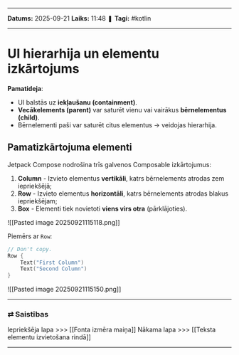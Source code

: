 ___

**Datums:** 2025-09-21
**Laiks:** 11:48
❚ **Tagi:** #kotlin 

---
# UI hierarhija un elementu izkārtojums

**Pamatideja**:

- UI balstās uz **iekļaušanu (containment)**.
- **Vecākelements (parent)** var saturēt vienu vai vairākus **bērnelementus (child)**.
- Bērnelementi paši var saturēt citus elementus → veidojas hierarhija.

## Pamatizkārtojuma elementi

Jetpack Compose nodrošina trīs galvenos Composable izkārtojumus:

1. **Column** - Izvieto elementus **vertikāli**, katrs bērnelements atrodas zem iepriekšējā;
2. **Row** - Izvieto elementus **horizontāli**, katrs bērnelements atrodas blakus iepriekšējam;
3. **Box** - Elementi tiek novietoti **viens virs otra** (pārklājoties).

![[Pasted image 20250921115118.png]]

Piemērs ar `Row`:

```kotlin
// Don't copy.
Row {
    Text("First Column")
    Text("Second Column")
}
```

![[Pasted image 20250921115150.png]]

---
### ⇄ Saistības

Iepriekšēja lapa >>> [[Fonta izmēra maiņa]]
Nākama lapa >>> [[Teksta elementu izvietošana rindā]]

---